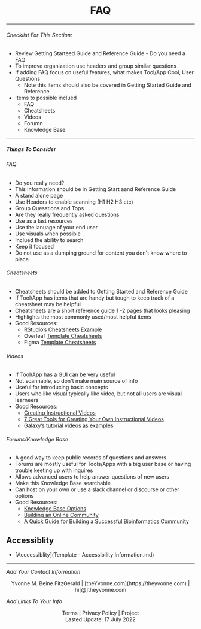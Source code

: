 <h1 align="center">FAQ</h1>

---

###### _Checklist For This Section:_  

- Review Getting Starteed Guide and Reference Guide - Do you need a FAQ
- To improve organization use headers and group similar questions
- If adding FAQ focus on useful features, what makes Tool/App Cool, User Questions
	- Note this items should also be covered in Getting Started Guide and Reference
- Items to possible inclued
	- FAQ
	- Cheatsheets
	- Videos
	- Forumn
	- Knowledge Base

---


##### Things To Consider

###### FAQ
- Do you really need?
- This information should be in Getting Start aand Reference Guide
- A stand alone page
- Use Headers to enable scanning (H1 H2 H3 etc)
- Group Quesstions and Tops
- Are they really frequently asked questions
- Use as a last resources
- Use the lanuage of your end user
- Use visuals when possible
- Inclued the ability to search
- Keep it focused
- Do not use as a dumping ground for content you don't know where to place
 

###### Cheatsheets
- Cheatsheets should be added to Getting Started and Reference Guide
- If Tool/App has items that are handy but tough to keep track of a cheatsheet may be helpful
- Cheatsheets are a short reference guide 1 -2 pages that looks  pleasing
- Highlights the most commonly used/most helpful items
- Good Resources:
	- RStudio’s [Cheatsheets Example](https://www.rstudio.com/resources/cheatsheets/) 
	- Overleaf [Template Cheatsheets](https://www.overleaf.com/gallery/tagged/cheat-sheet)
	- Figma [Template Cheatsheets](https://www.figma.com/community/search?model_type=hub_files&q=cheat%20sheets&fuid=989216865006175239)


###### Videos
- If Tool/App has a GUI can be very useful
- Not scannable, so don't make main source of info
- Useful for introducing basic concepts
- Users who like visual typically like video, but not all users are visual learneers
- Good Resources:
	-  [Creating Instructional Videos](https://www.techsmith.com/blog/instructional-videos/) 
	-  [7 Great Tools for Creating Your Own Instructional Videos](https://helpdeskgeek.com/free-tools-review/7-great-tools-for-creating-your-own-video-tutorials/)
	-  [Galaxy’s tutorial videos as examples](https://training.galaxyproject.org/training-material/topics/introduction/)


###### Forums/Knowledge Base
- A good way to keep public records of questions and answers
- Forums are mostly useful for Tools/Apps with a big user base or having trouble keeting up with inquires
- Allows advanced users to help answer questions of new users 
- Make this Knowledge Base searchable 
- Can host on your own or use a slack channel or discourse or other options
- Good Resources:
	- [Knowledge Base Options](https://herothemes.com/blog/best-knowledge-base-software/) 
	- [Building an Online Community](https://geekflare.com/online-community-software/)
	- [A Quick Guide for Building a Successful Bioinformatics Community](https://journals.plos.org/ploscompbiol/article?id=10.1371/journal.pcbi.1003972) 


## Accessiblity 
- [Acccessiblity](Template - Accessibility Information.md)

---
_Add Your Contact Information_
<center>Yvonne M. Beine FitzGerald | [theYvonne.com](https://theyvonne.com) | hi[@]theyvonne.com </center>  

_Add Links To Your Info_

<center>Terms | Privacy Policy | Project </center>

<center>Lasted Update: 17 July 2022 </center>


